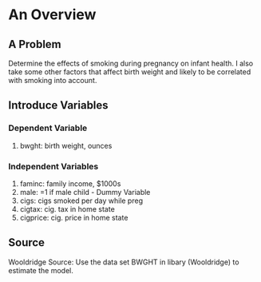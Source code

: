 # An Overview
## A Problem
Determine the effects of smoking during pregnancy on infant health. I also take some other factors that affect birth weight and likely to be correlated with smoking into account.

## Introduce Variables

### Dependent Variable
1. bwght: birth weight, ounces

### Independent Variables
1. faminc: family income, $1000s
2. male: =1 if male child - Dummy Variable
3. cigs:  cigs smoked per day while preg
4. cigtax: cig. tax in home state
5. cigprice:  cig. price in home state
  
## Source
Wooldridge Source: Use the data set BWGHT in libary (Wooldridge) to estimate the model.
